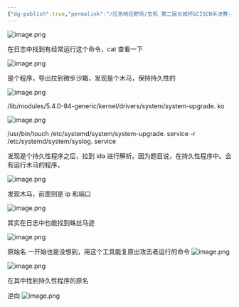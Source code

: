```yaml
---
{"dg-publish":true,"permalink":"/应急响应靶场/玄机 第二届长城杯&CISCN半决赛-应急响应/","tags":["打靶","应急响应"]}
---
```




![image.png](https://s2.loli.net/2025/06/04/9xN6CsYFjugrUpe.png)

在日志中找到有经常运行这个命令，cat 查看一下

![image.png](https://s2.loli.net/2025/06/04/2cGQdZ3msTuAfSg.png)

是个程序，导出拉到微步沙箱，发现是个木马，保持持久性的

![image.png](https://s2.loli.net/2025/06/04/6Z1hAXWaTC4qDoc.png)

/lib/modules/5.4.0-84-generic/kernel/drivers/system/system-upgrade. ko

![image.png](https://s2.loli.net/2025/06/04/NRrk6MxvVKAsymH.png)


/usr/bin/touch /etc/systemd/system/system-upgrade. service -r /etc/systemd/system/syslog. service


发现是个持久性程序之后，拉到 ida 进行解析。因为题目说，在持久性程序中。会有运行木马的程序，

![image.png](https://s2.loli.net/2025/06/04/aVZhe7o85ws9kGS.png)


发现木马，前面则是 ip 和端口

![image.png](https://s2.loli.net/2025/06/04/d9fWQP5waH4l23t.png)

其实在日志中也能找到蛛丝马迹

![image.png](https://s2.loli.net/2025/06/04/QrqPSsbWMDpmaJR.png)



原始名
一开始也是没想到，用这个工具能复原出攻击者运行的命令
![image.png](https://s2.loli.net/2025/06/04/Q5VqdteK3m1DrFh.png)


![image.png](https://s2.loli.net/2025/06/04/PDv6FJaXgL8wGix.png)

在其中找到持久性程序的原名



逆向
![image.png](https://s2.loli.net/2025/06/04/uxOjEBr9hoIwZte.png)
